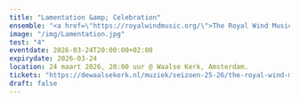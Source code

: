 ```yaml
---
title: "Lamentation &amp; Celebration"
ensemble: "<a href=\"https://royalwindmusic.org/\">The Royal Wind Music</a>"
image: "/img/Lamentation.jpg"
test: "4"
eventdate: 2026-03-24T20:00:00+02:00
expirydate: 2026-03-24
location: 24 maart 2026, 20:00 uur @ Waalse Kerk, Amsterdam.
tickets: "https://dewaalsekerk.nl/muziek/seizoen-25-26/the-royal-wind-music"
draft: false
---
```

